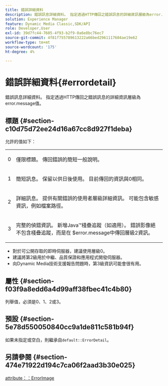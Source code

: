 ```yaml
---
title: 錯誤詳細資料
description: 錯誤訊息詳細資料。 指定透過HTTP傳回之錯誤訊息的詳細資訊層級為error.message值。
solution: Experience Manager
feature: Dynamic Media Classic,SDK/API
role: Developer,User
exl-id: 39d7fc44-7605-4f93-b2f9-0a6e8bc76ec7
source-git-commit: 4f81f755789613222a66bed2961117604ae19e62
workflow-type: tm+mt
source-wordcount: '175'
ht-degree: 4%

---
```


# 錯誤詳細資料{#errordetail}

錯誤訊息詳細資料。 指定透過HTTP傳回之錯誤訊息的詳細資訊層級為error.message值。

## 標題 {#section-c10d75d72ee24d16a67cc8d927f1deba}

允許的值如下：

<table id="simpletable_7904444FF9F14D678F05094CA9E45664"> 
 <tr class="strow"> 
  <td class="stentry"> <p>0 </p></td> 
  <td class="stentry"> <p>僅限標題。 傳回錯誤的簡短一般說明。 </p></td> 
 </tr> 
 <tr class="strow"> 
  <td class="stentry"> <p>1 </p></td> 
  <td class="stentry"> <p>簡短訊息。 保留以供日後使用。 目前傳回的資訊與0相同。 </p></td> 
 </tr> 
 <tr class="strow"> 
  <td class="stentry"> <p>2 </p></td> 
  <td class="stentry"> <p>詳細訊息。 提供有關錯誤的使用者層級詳細資訊。 可能包含敏感資訊，例如檔案路徑。 </p></td> 
 </tr> 
 <tr class="strow"> 
  <td class="stentry"> <p>3 </p></td> 
  <td class="stentry"> <p>完整的偵錯資訊。 新增Java™棧疊追蹤（如適用）。 錯誤影像絕不包含棧疊追蹤，而是在<span class="codeph"> $error.message</span>中傳回層級2資訊。 </p></td> 
 </tr> 
</table>

* 對於可公開存取的即時伺服器，建議使用層級0。
* 建議將第2級用於中繼、品質保證和應用程式開發伺服器。
* 向Dynamic Media技術支援報告問題時，第3級資訊可能會很有用。

## 屬性 {#section-f03f9a8edd6a4d99aff38fbec41c4b80}

列舉值，必須是0、1、2或3。

## 預設 {#section-5e78d550050840cc9a1de811c581b94f}

如果未指定或空白，則繼承自`default::ErrorDetail`。

## 另請參閱 {#section-474e71922d194c7ca06f2aad3b30e025}

[attribute：：ErrorImage](../../../../../ir-api/material-cat/image-rendering-api-ref/c-ir-material-catalog/c-ir-attributes-reference/r-ir-errorimage.md#reference-b58bdaba96074c52802ca8dc54bfe2f0)
